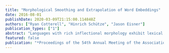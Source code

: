 ```yaml
---
title: "Morphological Smoothing and Extrapolation of Word Embeddings"
date: 2016-08-01
publishDate: 2020-03-09T21:15:00.114848Z
authors: ["Ryan Cotterell", "Hinrich Schütze", "Jason Eisner"]
publication_types: ["1"]
abstract: "Languages with rich inflectional morphology exhibit lexical data sparsity, since the word used to express a given concept will vary with the syntactic context. For instance, each count noun in Czech has 12 forms (where English uses only singular and plural). Even in large corpora, we are unlikely to observe all inflections of a given lemma. This reduces the vocabulary coverage of methods that induce continuous representations for words from distributional corpus information. We solve this problem by exploiting existing morphological resources that can enumerate a word’s component morphemes. We present a latent variable Gaussian graphical model that allows us to extrapolate continuous representations for words not observed in the training corpus, as well as smoothing the representations provided for the observed words. The latent variables represent embeddings of morphemes, which combine to create embeddings of words. Over several languages and training sizes, our model improves the embeddings for words, when evaluated on an analogy task, skip-gram predictive accuracy, and word similarity"
featured: false
publication: "*Proceedings of the 54th Annual Meeting of the Association for Computational Linguistics*"
---
```


